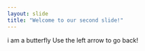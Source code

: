 ```yaml
---
layout: slide
title: "Welcome to our second slide!"
---
```

i am  a butterfly
Use the left arrow to go back!
